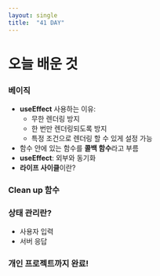 ```yaml
---
layout: single
title:  "41 DAY"
---
```


# 오늘 배운 것

### 베이직
- **useEffect** 사용하는 이유:
  - 무한 렌더링 방지
  - 한 번만 렌더링되도록 방지
  - 특정 조건으로 렌더링 할 수 있게 설정 가능
- 함수 안에 있는 함수를 **콜백 함수**라고 부름
- **useEffect**: 외부와 동기화
- **라이프 사이클**이란?

### Clean up 함수

### 상태 관리란?
- 사용자 입력
- 서버 응답

### 개인 프로젝트까지 완료!
